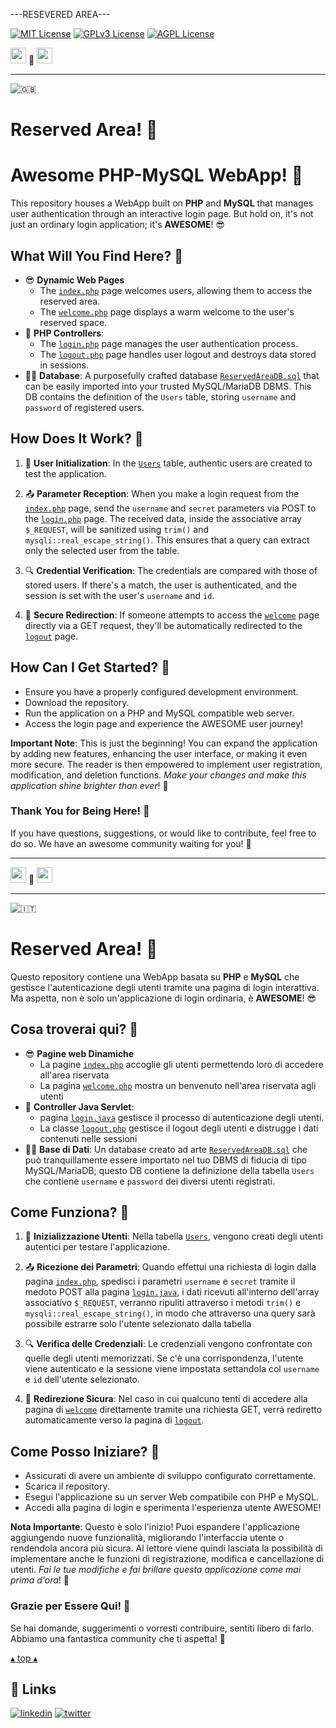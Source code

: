---RESEVERED AREA---

[![MIT License](https://img.shields.io/badge/License-MIT-green.svg)](https://choosealicense.com/licenses/mit/)
[![GPLv3 License](https://img.shields.io/badge/License-GPL%20v3-yellow.svg)](https://opensource.org/licenses/)
[![AGPL License](https://img.shields.io/badge/license-AGPL-blue.svg)](http://www.gnu.org/licenses/agpl-3.0)

<a name="TOP"></a>

<a href="#IT"><img style="height:25px" src="https://em-content.zobj.net/thumbs/60/whatsapp/352/flag-italy_1f1ee-1f1f9.png" /></a>
🤍
<a href="#EN"><img style="height:25px" src="https://em-content.zobj.net/thumbs/60/whatsapp/352/flag-united-kingdom_1f1ec-1f1e7.png" /></a>

<hr />


![🇬🇧](https://em-content.zobj.net/thumbs/60/whatsapp/352/flag-united-kingdom_1f1ec-1f1e7.png) <a name="EN"></A>
# Reserved Area! 🚀

# Awesome PHP-MySQL WebApp! 🚀

This repository houses a WebApp built on **PHP** and **MySQL** that manages user authentication through an interactive login page. But hold on, it's not just an ordinary login application; it's **AWESOME**! 😎

## What Will You Find Here? 📁

- 😎 **Dynamic Web Pages**
	* The [`index.php`](./index.php) page welcomes users, allowing them to access the reserved area.
	* The [`welcome.php`](./welcome.jsp) page displays a warm welcome to the user's reserved space.
- 🎨 **PHP Controllers**:
	* The [`login.php`](./login.php) page manages the user authentication process.
	* The [`logout.php`](./logout.php) page handles user logout and destroys data stored in sessions.
- 🧑‍💻 **Database**: A purposefully crafted database [`ReservedAreaDB.sql`](./ReservedAreaDB.sql) that can be easily imported into your trusted MySQL/MariaDB DBMS. This DB contains the definition of the `Users` table, storing `username` and `password` of registered users.

## How Does It Work? 🚦

1. 🚀 **User Initialization**: In the [`Users`](./ReservedAreaDB.sql) table, authentic users are created to test the application.

2. 📤 **Parameter Reception**: When you make a login request from the [`index.php`](./index.php) page, send the `username` and `secret` parameters via POST to the [`login.php`](./login.php) page. The received data, inside the associative array `$_REQUEST`, will be sanitized using `trim()` and `mysqli::real_escape_string()`. This ensures that a query can extract only the selected user from the table.

3. 🔍 **Credential Verification**: The credentials are compared with those of stored users. If there's a match, the user is authenticated, and the session is set with the user's `username` and `id`.

4. 🚪 **Secure Redirection**: If someone attempts to access the [`welcome`](./welcome.php) page directly via a GET request, they'll be automatically redirected to the [`logout`](./logout.php) page.

## How Can I Get Started? 🚀

* Ensure you have a properly configured development environment.
* Download the repository.
* Run the application on a PHP and MySQL compatible web server.
* Access the login page and experience the AWESOME user journey!

**Important Note**:
This is just the beginning! You can expand the application by adding new features, enhancing the user interface, or making it even more secure. The reader is then empowered to implement user registration, modification, and deletion functions.
*Make your changes and make this application shine brighter than ever*! 💎

### Thank You for Being Here! 🙌

If you have questions, suggestions, or would like to contribute, feel free to do so.
We have an awesome community waiting for you! 🚀

<hr/>

<a href="#IT"><img style="height:25px" src="https://em-content.zobj.net/thumbs/60/whatsapp/352/flag-italy_1f1ee-1f1f9.png" /></a> 🤍 <a href="#EN"><img style="height:25px" src="https://em-content.zobj.net/thumbs/60/whatsapp/352/flag-united-kingdom_1f1ec-1f1e7.png" /></a>

<hr />


![🇮🇹](https://em-content.zobj.net/thumbs/60/whatsapp/352/flag-italy_1f1ee-1f1f9.png) <a name="IT"></A>
# Reserved Area! 🚀

Questo repository contiene una WebApp basata su **PHP** e **MySQL** che gestisce l'autenticazione degli utenti tramite una pagina di login interattiva.
Ma aspetta, non è solo un'applicazione di login ordinaria, è **AWESOME**! 😎

## Cosa troverai qui? 📁

- 😎 **Pagine web Dinamiche**
	* La pagine [`index.php`](./index.php) accoglie gli utenti permettendo loro di accedere all'area riservata
	* La pagina [`welcome.php`](./welcome.jsp) mostra un benvenuto nell'area riservata agli utenti
- 🎨 **Controller Java Servlet**:
	* pagina [`login.java`](./login.php) gestisce il processo di autenticazione degli utenti.
	* La classe [`logout.php`](./logout.php) gestisce il logout degli utenti e distrugge i dati contenuti nelle sessioni
- 🧑‍💻 **Base di Dati**: Un database creato ad arte [`ReservedAreaDB.sql`](./ReservedAreaDB.sql) che può tranquillamente essere importato nel tuo DBMS di fiducia di tipo MySQL/MariaDB; questo DB contiene la definizione della tabella `Users` che contiene `username` e `password` dei diversi utenti registrati.

## Come Funziona? 🚦

1. 🚀 **Inizializzazione Utenti**: Nella tabella [`Users`](./ReservedAreaDB.sql), vengono creati degli utenti autentici per testare l'applicazione.

2. 📤 **Ricezione dei Parametri**: Quando effettui una richiesta di login dalla pagina [`index.php`](./index.php), spedisci i parametri `username` e `secret` tramite il medoto POST alla pagina [`login.java`](./login.php), i dati ricevuti all'interno dell'array associativo `$_REQUEST`, verranno ripuliti attraverso i metodi `trim()` e `mysqli::real_escape_string()`, in modo che attraverso una query sarà possibile estrarre solo l'utente selezionato dalla tabella

3. 🔍 **Verifica delle Credenziali**: Le credenziali vengono confrontate con quelle degli utenti memorizzati.
Se c'è una corrispondenza, l'utente viene autenticato e la sessione viene impostata settandola col `username` e `id` dell'utente selezionato.
4. 🚪 **Redirezione Sicura**: Nel caso in cui qualcuno tenti di accedere alla pagina di [`welcome`](./welcome.php) direttamente tramite una richiesta GET, verrà rediretto automaticamente verso la pagina di [`logout`](./logout.php).

## Come Posso Iniziare? 🚀

* Assicurati di avere un ambiente di sviluppo configurato correttamente.
* Scarica il repository.
* Esegui l'applicazione su un server Web compatibile con PHP e MySQL.
* Accedi alla pagina di login e sperimenta l'esperienza utente AWESOME!

**Nota Importante**:
Questo è solo l'inizio!
Puoi espandere l'applicazione aggiungendo nuove funzionalità, migliorando l'interfaccia utente o rendendola ancora più sicura.
Al lettore viene quindi lasciata la possibilità di implementare anche le funzioni di registrazione, modifica e cancellazione di utenti.
*Fai le tue modifiche e fai brillare questa applicazione come mai prima d'ora*! 💎

### Grazie per Essere Qui! 🙌

Se hai domande, suggerimenti o vorresti contribuire, sentiti libero di farlo.
Abbiamo una fantastica community che ti aspetta! 🚀

<a href="#TOP">&utrif; top &utrif;</a>

## 🔗 Links
[![linkedin](https://img.shields.io/badge/linkedin-0A66C2?style=for-the-badge&logo=linkedin&logoColor=white)](https://www.linkedin.com/in/biagio-rosario-greco-77145774/)
[![twitter](https://img.shields.io/badge/twitter-1DA1F2?style=for-the-badge&logo=twitter&logoColor=white)](https://twitter.com/birg_81)
